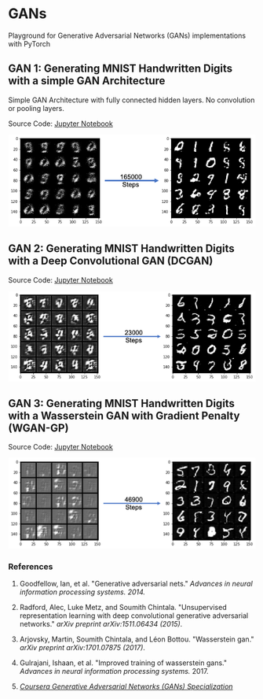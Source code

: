 # GANs
Playground for Generative Adversarial Networks (GANs) implementations with PyTorch

## GAN 1: Generating MNIST Handwritten Digits with a simple GAN Architecture
Simple GAN Architecture with fully connected hidden layers. No convolution or pooling layers.

Source Code: [Jupyter Notebook](GAN1.ipynb)

![](./assets/GAN1.png)



## GAN 2: Generating MNIST Handwritten Digits with a Deep Convolutional GAN (DCGAN)
Source Code: [Jupyter Notebook](DCGAN.ipynb)

![](./assets/GAN2.png)

## GAN 3: Generating MNIST Handwritten Digits with a Wasserstein GAN with Gradient Penalty (WGAN-GP)
Source Code: [Jupyter Notebook](WGAN-GP.ipynb)

![](./assets/GAN3.png)

### References
1. Goodfellow, Ian, et al. "Generative adversarial nets." 
*Advances in neural information processing systems. 2014.*

2. Radford, Alec, Luke Metz, and Soumith Chintala. "Unsupervised representation learning with deep convolutional generative adversarial networks." 
*arXiv preprint arXiv:1511.06434 (2015)*.

3. Arjovsky, Martin, Soumith Chintala, and Léon Bottou. "Wasserstein gan." 
*arXiv preprint arXiv:1701.07875 (2017)*.

4. Gulrajani, Ishaan, et al. "Improved training of wasserstein gans." 
*Advances in neural information processing systems.* 2017.

3. *[Coursera Generative Adversarial Networks (GANs) Specialization](https://www.coursera.org/specializations/generative-adversarial-networks-gans)*

